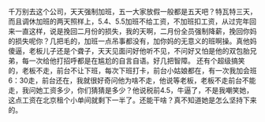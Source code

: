 千万别去这个公司，天天强制加班，五一大家放假一般都是五天吧？特瓦特三天，而且调休加班的两天照样上，5.4、5.5加班不给工资，不加班扣工资，从过完年回来一直这样，说是挽回二月份的损失，我的天啊，二月份全员强制降薪，挽回你妈的损失呢你？几把毛的，加班一点吊事都没有，加你妈的无意义的班啊操。真他妈傻逼，老板儿子还是个聋子，天天见面问好他听不见，不问好又怕是他的双包胎兄弟，每一次给他打招呼都是在尴尬的自言自语。好几把智障。
还有个超级搞笑的，老板不走，前台不让下班，每次下班打卡，前台小姑娘都在，有一次我加会班6：30走，前台还在，我就很好奇问他为啥不走，他说等老板，老板不走前台不能走，我问她工资多少，你们猜猜是多少？他说税前4.5，牛逼了，不是我嘲笑她，这点工资在北京租个小单间就剩下一半了。还能干啥？真不知道她是怎么坚持下来的。